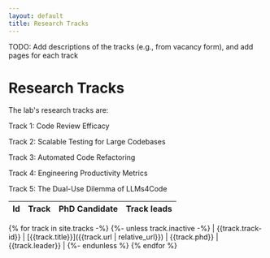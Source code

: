 ```yaml
---
layout: default
title: Research Tracks
---
```


TODO: Add descriptions of the tracks (e.g., from vacancy form), and add pages for each track

# Research Tracks

The lab's research tracks are:

Track 1: Code Review Efficacy

Track 2: Scalable Testing for Large Codebases

Track 3: Automated Code Refactoring

Track 4: Engineering Productivity Metrics

Track 5: The Dual-Use Dilemma of LLMs4Code




| Id | Track  | PhD Candidate | Track leads |
|-|--------|---------------|----| 
{% for track in site.tracks -%}
{%- unless track.inactive -%}
| {{track.track-id}} | [{{track.title}}]({{track.url | relative_url}}) | {{track.phd}} | {{track.leader}} |
{%- endunless %}
{% endfor %}

<br/>
